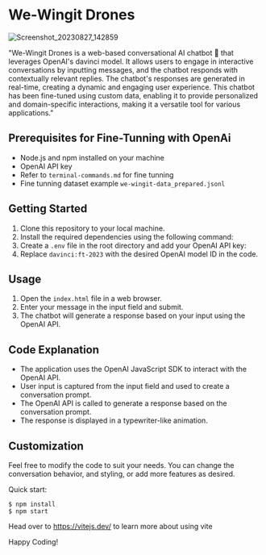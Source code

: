 # We-Wingit Drones

![Screenshot_20230827_142859](https://github.com/mohammadshahidbeigh/We-Wingit-Drones/assets/85876937/911a4a31-2951-40b7-bc25-28a3412c7858)



"We-Wingit Drones is a web-based conversational AI chatbot 🤖 that leverages OpenAI's davinci model. It allows users to engage in interactive conversations by inputting messages, and the chatbot responds with contextually relevant replies. The chatbot's responses are generated in real-time, creating a dynamic and engaging user experience. This chatbot has been fine-tuned using custom data, enabling it to provide personalized and domain-specific interactions, making it a versatile tool for various applications."

## Prerequisites for Fine-Tunning with OpenAi

- Node.js and npm installed on your machine
- OpenAI API key
- Refer to ```terminal-commands.md``` for fine tunning
- Fine tunning dataset example ```we-wingit-data_prepared.jsonl```

## Getting Started

1. Clone this repository to your local machine.
2. Install the required dependencies using the following command:
3. Create a `.env` file in the root directory and add your OpenAI API key: ` `
4. Replace `davinci:ft-2023` with the desired OpenAI model ID in the code.

## Usage

1. Open the `index.html` file in a web browser.
2. Enter your message in the input field and submit.
3. The chatbot will generate a response based on your input using the OpenAI API.

## Code Explanation

- The application uses the OpenAI JavaScript SDK to interact with the OpenAI API.
- User input is captured from the input field and used to create a conversation prompt.
- The OpenAI API is called to generate a response based on the conversation prompt.
- The response is displayed in a typewriter-like animation.

## Customization

Feel free to modify the code to suit your needs. You can change the conversation behavior, and styling, or add more features as desired.


Quick start:

```
$ npm install
$ npm start
```

Head over to https://vitejs.dev/ to learn more about using vite

Happy Coding!
